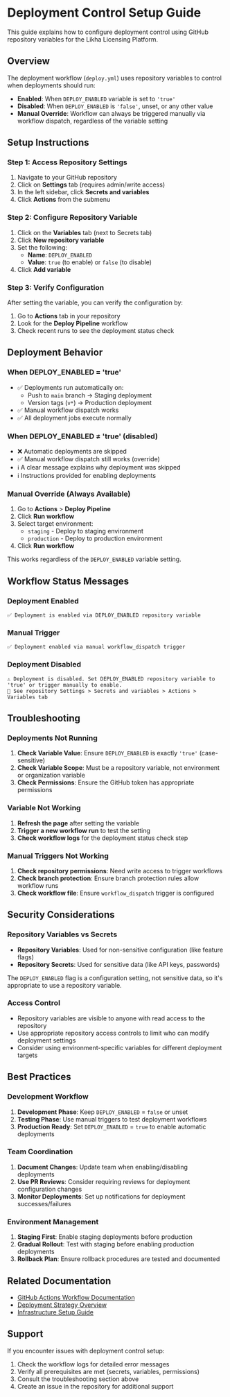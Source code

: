 # Deployment Control Setup Guide

This guide explains how to configure deployment control using GitHub repository variables for the Likha Licensing Platform.

## Overview

The deployment workflow (`deploy.yml`) uses repository variables to control when deployments should run:

- **Enabled**: When `DEPLOY_ENABLED` variable is set to `'true'`
- **Disabled**: When `DEPLOY_ENABLED` is `'false'`, unset, or any other value
- **Manual Override**: Workflow can always be triggered manually via workflow dispatch, regardless of the variable setting

## Setup Instructions

### Step 1: Access Repository Settings

1. Navigate to your GitHub repository
2. Click on **Settings** tab (requires admin/write access)
3. In the left sidebar, click **Secrets and variables**
4. Click **Actions** from the submenu

### Step 2: Configure Repository Variable

1. Click on the **Variables** tab (next to Secrets tab)
2. Click **New repository variable**
3. Set the following:
   - **Name**: `DEPLOY_ENABLED`
   - **Value**: `true` (to enable) or `false` (to disable)
4. Click **Add variable**

### Step 3: Verify Configuration

After setting the variable, you can verify the configuration by:

1. Go to **Actions** tab in your repository
2. Look for the **Deploy Pipeline** workflow
3. Check recent runs to see the deployment status check

## Deployment Behavior

### When DEPLOY_ENABLED = 'true'

- ✅ Deployments run automatically on:
  - Push to `main` branch → Staging deployment
  - Version tags (`v*`) → Production deployment
- ✅ Manual workflow dispatch works
- ✅ All deployment jobs execute normally

### When DEPLOY_ENABLED ≠ 'true' (disabled)

- ❌ Automatic deployments are skipped
- ✅ Manual workflow dispatch still works (override)
- ℹ️ A clear message explains why deployment was skipped
- ℹ️ Instructions provided for enabling deployments

### Manual Override (Always Available)

1. Go to **Actions** > **Deploy Pipeline**
2. Click **Run workflow**
3. Select target environment:
   - `staging` - Deploy to staging environment
   - `production` - Deploy to production environment
4. Click **Run workflow**

This works regardless of the `DEPLOY_ENABLED` variable setting.

## Workflow Status Messages

### Deployment Enabled
```
✅ Deployment is enabled via DEPLOY_ENABLED repository variable
```

### Manual Trigger
```
✅ Deployment enabled via manual workflow_dispatch trigger
```

### Deployment Disabled
```
⚠️ Deployment is disabled. Set DEPLOY_ENABLED repository variable to 'true' or trigger manually to enable.
📖 See repository Settings > Secrets and variables > Actions > Variables tab
```

## Troubleshooting

### Deployments Not Running

1. **Check Variable Value**: Ensure `DEPLOY_ENABLED` is exactly `'true'` (case-sensitive)
2. **Check Variable Scope**: Must be a repository variable, not environment or organization variable
3. **Check Permissions**: Ensure the GitHub token has appropriate permissions

### Variable Not Working

1. **Refresh the page** after setting the variable
2. **Trigger a new workflow run** to test the setting
3. **Check workflow logs** for the deployment status check step

### Manual Triggers Not Working

1. **Check repository permissions**: Need write access to trigger workflows
2. **Check branch protection**: Ensure branch protection rules allow workflow runs
3. **Check workflow file**: Ensure `workflow_dispatch` trigger is configured

## Security Considerations

### Repository Variables vs Secrets

- **Repository Variables**: Used for non-sensitive configuration (like feature flags)
- **Repository Secrets**: Used for sensitive data (like API keys, passwords)

The `DEPLOY_ENABLED` flag is a configuration setting, not sensitive data, so it's appropriate to use a repository variable.

### Access Control

- Repository variables are visible to anyone with read access to the repository
- Use appropriate repository access controls to limit who can modify deployment settings
- Consider using environment-specific variables for different deployment targets

## Best Practices

### Development Workflow

1. **Development Phase**: Keep `DEPLOY_ENABLED` = `false` or unset
2. **Testing Phase**: Use manual triggers to test deployment workflows
3. **Production Ready**: Set `DEPLOY_ENABLED` = `true` to enable automatic deployments

### Team Coordination

1. **Document Changes**: Update team when enabling/disabling deployments
2. **Use PR Reviews**: Consider requiring reviews for deployment configuration changes
3. **Monitor Deployments**: Set up notifications for deployment successes/failures

### Environment Management

1. **Staging First**: Enable staging deployments before production
2. **Gradual Rollout**: Test with staging before enabling production deployments
3. **Rollback Plan**: Ensure rollback procedures are tested and documented

## Related Documentation

- [GitHub Actions Workflow Documentation](README.md)
- [Deployment Strategy Overview](../docs/deployment-strategy.md)
- [Infrastructure Setup Guide](../docs/infrastructure-setup.md)

## Support

If you encounter issues with deployment control setup:

1. Check the workflow logs for detailed error messages
2. Verify all prerequisites are met (secrets, variables, permissions)
3. Consult the troubleshooting section above
4. Create an issue in the repository for additional support